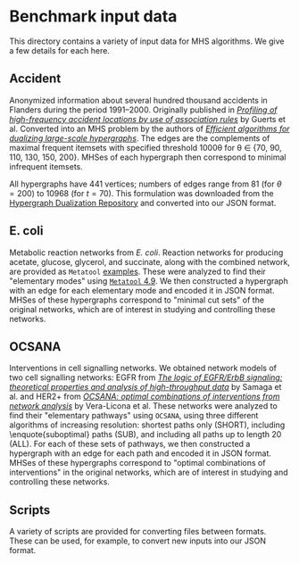 # Benchmark input data
This directory contains a variety of input data for MHS algorithms.
We give a few details for each here.

## Accident
Anonymized information about several hundred thousand accidents in Flanders during the period 1991–2000.
Originally published in [_Profiling of high-frequency accident locations by use of association rules_][guerts] by Guerts et al.
Converted into an MHS problem by the authors of [_Efficient algorithms for dualizing large-scale hypergraphs_][murakami].
The edges are the complements of maximal frequent itemsets with specified threshold 1000θ for θ ∈ {70, 90, 110, 130, 150, 200}.
MHSes of each hypergraph then correspond to minimal infrequent itemsets.

All hypergraphs have 441 vertices; numbers of edges range from 81 (for $\theta = 200$) to 10968 (for $t = 70$).
This formulation was downloaded from the [Hypergraph Dualization Repository][hdr] and converted into our JSON format.

## E. coli
Metabolic reaction networks from *E. coli*.
Reaction networks for producing acetate, glucose, glycerol, and succinate, along with the combined network, are provided as `Metatool` [examples][ecoli].
These were analyzed to find their "elementary modes" using [`Metatool` 4.9][metatool].
We then constructed a hypergraph with an edge for each elementary mode and encoded it in JSON format.
MHSes of these hypergraphs correspond to "minimal cut sets" of the original networks, which are of interest in studying and controlling these networks.

## OCSANA
Interventions in cell signalling networks.
We obtained network models of two cell signalling networks: EGFR from [_The logic of EGFR/ErbB signaling: theoretical properties and analysis of high-throughput data_][samaga] by Samaga et al. and HER2+ from [_OCSANA: optimal combinations of interventions from network analysis_][veralicona] by Vera-Licona et al.
These networks were analyzed to find their "elementary pathways" using `OCSANA`, using three different algorithms of increasing resolution: shortest paths only (SHORT), including \enquote{suboptimal} paths (SUB), and including all paths up to length 20 (ALL).
For each of these sets of pathways, we then constructed a hypergraph with an edge for each path and encoded it in JSON format.
MHSes of these hypergraphs correspond to "optimal combinations of interventions" in the original networks, which are of interest in studying and controlling these networks.

## Scripts
A variety of scripts are provided for converting files between formats.
These can be used, for example, to convert new inputs into our JSON format.

[guerts]: //dx.doi.org/10.3141/1840-14
[murakami]: //doi.org/10.1016/j.dam.2014.01.012
[ecoli]: //pinguin.biologie.uni-jena.de/bioinformatik/networks/metatool/metatool5.0/ecoli_networks.html
[metatool]: //pinguin.biologie.uni-jena.de/bioinformatik/networks/metatool/new_metatool/new_metatool.html
[samaga]: //dx.doi.org/10.1371/journal.pcbi.1000438
[veralicona]: //dx.doi.org/10.1016/S0959-8049(12)71297-2

[hdr]: //research.nii.ac.jp/~uno/dualization.html